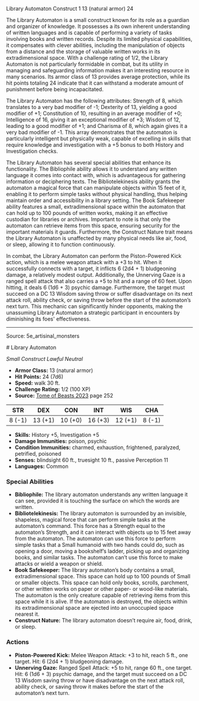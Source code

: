 <MonsterName/>Library Automaton</MonsterName>
<CreatureType/>Construct</CreatureType>
<CR/>1</CR>
<AC/>13 (natural armor)</AC>
<HP/>24</HP>
<summary>The Library Automaton is a small construct known for its role as a guardian and organizer of knowledge. It possesses a its own inherent understanding of written languages and is capable of performing a variety of tasks involving books and written records. Despite its limited physical capabilities, it compensates with clever abilities, including the manipulation of objects from a distance and the storage of valuable written works in its extradimensional space. With a challenge rating of 1/2, the Library Automaton is not particularly formidable in combat, but its utility in managing and safeguarding information makes it an interesting resource in many scenarios. Its armor class of 13 provides average protection, while its hit points totaling 24 indicate that it can withstand a moderate amount of punishment before being incapacitated.</summary>

<detail>

The Library Automaton has the following attributes: Strength of 8, which translates to a very bad modifier of -1; Dexterity of 13, yielding a good modifier of +1; Constitution of 10, resulting in an average modifier of +0; Intelligence of 16, giving it an exceptional modifier of +3; Wisdom of 12, leading to a good modifier of +1; and Charisma of 8, which again gives it a very bad modifier of -1. This array demonstrates that the automaton is particularly intelligent but physically weak, capable of excelling in skills that require knowledge and investigation with a +5 bonus to both History and Investigation checks.

The Library Automaton has several special abilities that enhance its functionality. The Bibliophile ability allows it to understand any written language it comes into contact with, which is advantageous for gathering information or deciphering texts. The Bibliotelekinesis ability grants the automaton a magical force that can manipulate objects within 15 feet of it, enabling it to perform simple tasks without physical handling, thus helping maintain order and accessibility in a library setting. The Book Safekeeper ability features a small, extradimensional space within the automaton that can hold up to 100 pounds of written works, making it an effective custodian for libraries or archives. Important to note is that only the automaton can retrieve items from this space, ensuring security for the important materials it guards. Furthermore, the Construct Nature trait means the Library Automaton is unaffected by many physical needs like air, food, or sleep, allowing it to function continuously.

In combat, the Library Automaton can perform the Piston-Powered Kick action, which is a melee weapon attack with a +3 to hit. When it successfully connects with a target, it inflicts 6 (2d4 + 1) bludgeoning damage, a relatively modest output. Additionally, the Unnerving Gaze is a ranged spell attack that also carries a +5 to hit and a range of 60 feet. Upon hitting, it deals 6 (1d6 + 3) psychic damage. Furthermore, the target must succeed on a DC 13 Wisdom saving throw or suffer disadvantage on its next attack roll, ability check, or saving throw before the start of the automaton’s next turn. This mechanic can significantly hinder opponents, making the unassuming Library Automaton a strategic participant in encounters by diminishing its foes' effectiveness.</detail>



---

Source: 5e_artisinal_monsters

<statblock>
# Library Automaton

*Small* *Construct* *Lawful Neutral*

- **Armor Class:** 13 (natural armor)
- **Hit Points:** 24 (7d6)
- **Speed:** walk 30 ft.
- **Challenge Rating:** 1/2 (100 XP)
- **Source:** [Tome of Beasts 2023](https://koboldpress.com/kpstore/product/tome-of-beasts-1-2023-edition/) page 252

| STR | DEX | CON | INT | WIS | CHA |
| --- | --- | --- | --- | --- | --- |
| 8 (-1) | 13 (+1) | 10 (+0) | 16 (+3) | 12 (+1) | 8 (-1) |

- **Skills:** History +5, Investigation +5
- **Damage Immunities:** poison, psychic
- **Condition Immunities:** charmed, exhaustion, frightened, paralyzed, petrified, poisoned
- **Senses:** blindsight 60 ft., truesight 10 ft., passive Perception 11
- **Languages:** Common

### Special Abilities

- **Bibliophile:** The library automaton understands any written language it can see, provided it is touching the surface on which the words are written.
- **Bibliotelekinesis:** The library automaton is surrounded by an invisible, shapeless, magical force that can perform simple tasks at the automaton’s command. This force has a Strength equal to the automaton’s Strength, and it can interact with objects up to 15 feet away from the automaton. The automaton can use this force to perform simple tasks that a Small humanoid with two hands could do, such as opening a door, moving a bookshelf’s ladder, picking up and organizing books, and similar tasks. The automaton can’t use this force to make attacks or wield a weapon or shield.
- **Book Safekeeper:** The library automaton’s body contains a small, extradimensional space. This space can hold up to 100 pounds of Small or smaller objects. This space can hold only books, scrolls, parchment, or other written works on paper or other paper- or wood-like materials. The automaton is the only creature capable of retrieving items from this space while it is alive. If the automaton is destroyed, the objects within its extradimensional space are ejected into an unoccupied space nearest it.
- **Construct Nature:** The library automaton doesn’t require air, food, drink, or sleep.

### Actions

- **Piston-Powered Kick:** Melee Weapon Attack: +3 to hit, reach 5 ft., one target. Hit: 6 (2d4 + 1) bludgeoning damage.
- **Unnerving Gaze:** Ranged Spell Attack: +5 to hit, range 60 ft., one target. Hit: 6 (1d6 + 3) psychic damage, and the target must succeed on a DC 13 Wisdom saving throw or have disadvantage on the next attack roll, ability check, or saving throw it makes before the start of the automaton’s next turn.
</statblock>


